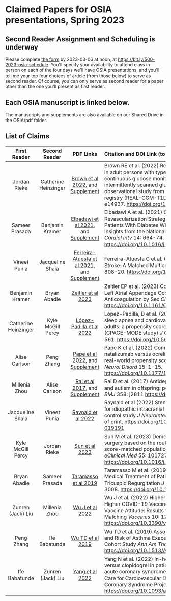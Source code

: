 # Claimed Papers for OSIA presentations, Spring 2023

## Second Reader Assignment and Scheduling is underway

Please complete [the form](https://bit.ly/500-2023-osia-schedule) by 2023-03-06 at noon, at https://bit.ly/500-2023-osia-schedule. You'll specify your availability to attend class in person on each of the four days we'll have OSIA presentations, and you'll tell me your top four choices of article (from those below) to serve as second reader. Of course, you can only serve as second reader for a paper other than the one you'll present as first reader.

## Each OSIA manuscript is linked below.

The manuscripts and supplements are also available on our Shared Drive in the OSIA/pdf folder.

## List of Claims

First Reader | Second Reader | PDF Links | Citation and DOI Link (to read the Abstract)
:-----------: | :-----------: | :---------: | :-------------------------------------------------------------------------
Jordan Rieke | Catherine Heinzinger | [Brown et al 2022](pdf/brown_2022.pdf), and [Supplement](pdf/brown_2022_supplement.pdf) | Brown RE et al. (2022) Real-world glycaemic outcomes in adult persons with type 1 diabetes using a real-time continuous glucose monitor compared to an intermittently scanned glucose monitor: A retrospective observational study from the Canadian LMC diabetes registry (REAL-CGM-T1D) *Diabetic Medicine* 39: e14937. https://doi.org/10.1111/dme.14937 
Sameer Prasada | Benjamin Kramer | [Elbadawi et al 2021](pdf/elbadawi_2021.pdf), and [Supplement](pdf/elbadawi_2021_supplement.pdf) | Elbadawi A et al. (2021) Contemporary Revascularization Strategies and Outcomes Among Patients With Diabetes With Critical Limb Ischemia: Insights from the National Inpatient Sample *J Am Coll Cardiol Intv* 14: 664-74. https://doi.org/10.1016/j.jcin.2020.11.032
Vineet Punia | Jacqueline Shaia | [Ferreira-Atuesta et al 2021](pdf/ferreira-atuesta_2021.pdf), and [Supplement](pdf/ferreira-atuesta_2021_supplement.pdf) | Ferreira-Atuesta C et al. (2021) Seizures after Ischemic Stroke: A Matched Multicenter Study *Ann Neurol* 90: 808-20. https://doi.org/10.1002/ana.26212
Benjamin Kramer | Bryan Abadie | [Zeitler et al 2023](pdf/zeitler_2023.pdf) | Zeitler EP et al. (2023) Comparative Effectiveness of Left Atrial Appendage Occlusion Versus Oral Anticoagulation by Sex *Circulation* 147: 586–596. https://doi.org/10.1161/CIRCULATIONAHA.122.062765
Catherine Heinzinger | Kyle McGill Percy | [López-Padilla et al 2022](pdf/lopez-padilla_2022.pdf) | López-Padilla, D et al. (2022) Moderate obstructive sleep apnea and cardiovascular outcomes in older adults: a propensity score–matched multicenter study (CPAGE-MODE study) *J Clin Sleep Med* 18(2): 553-561. https://doi.org/10.5664/jcsm.9656
Alise Carlson | Peng Zhang | [Pape et al 2022](pdf/pape_2022.pdf), and [Supplement](pdf/pape_2022_supplement.pdf) | Pape K et al. (2022) Comparative effectiveness of natalizumab versus ocrelizumab in multiple sclerosis: a real-world propensity score–matched study *Ther Adv Neurol Disord* 15: 1-15. https://doi.org/10.1177/17562864221142924
Millenia Zhou | Alise Carlson | [Rai et al 2017](pdf/rai_2017.pdf), and [Supplement](pdf/rai_2017_supplement.pdf) | Rai D et al. (2017) Antidepressants during pregnancy and autism in offspring: population based cohort study *BMJ* 358: j2811 https://doi.org/10.1136/bmj.j2811
Jacqueline Shaia | Vineet Punia | [Raynald et al 2022](pdf/raynald_2022.pdf) | Raynald et al (2022) Stenting versus medical treatment for idiopathic intracranial hypertension: a matched-control study *J NeuroIntervent Surg* Epub online ahead of print. https://doi.org/10.1136/neurintsurg-2022-019191
Kyle McGill Percy | Jordan Rieke | [Sun et al 2023](pdf/sun_2023.pdf) | Sun M et al. (2023) Dementia risk after major elective surgery based on the route of anaesthesia: a propensity score-matched population-based cohort study *eClinical Med* 55: 101727. https://doi.org/10.1016/j.eclinm.2022.101727
Bryan Abadie | Sameer Prasada | [Taramasso et al 2019](pdf/taramasso_2019.pdf) | Taramasso M et al. (2019) Transcatheter Versus Medical Treatment of Patients With Symptomatic Severe Tricuspid Regurgitation *J Am Coll Cardiol* 74: 2998-3008. https://doi.org/10.1016/j.jacc.2019.09.028
Zunren (Jack) Liu | Millenia Zhou | [Wu J et al 2022](pdf/wu_2022.pdf) | Wu J et al. (2022) Higher Collective Responsibility, Higher COVID-19 Vaccine Uptake, and Interaction with Vaccine Attitude: Results from Propensity Score Matching *Vaccines* 10: 1295. https://doi.org/10.3390/vaccines10081295
Peng Zhang | Ife Babatunde | [Wu TD et al 2019](pdf/wu_2019.pdf) | Wu TD et al. (2019) Association of Metformin Initiation and Risk of Asthma Exacerbation: A Claims-based Cohort Study *Ann Am Thorac Soc* 16(12): 1527-33. https://doi.org/10.1513/AnnalsATS.201812-897OC
Ife Babatunde | Zunren (Jack) Liu | [Yang et al 2022](pdf/yang_2022.pdf) | Yang N et al. (2022) In-hospital outcomes of ticagrelor versus clopidogrel in patients 75 years or older with acute coronary syndrome: findings from the Improving Care for Cardiovascular Disease in China (CCC) – Acute Coronary Syndrome Project *Age and Ageing* S1: 1-12. https://doi.org/10.1093/ageing/afac231
